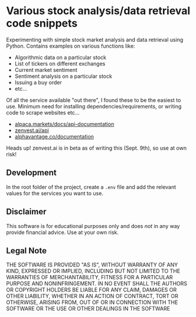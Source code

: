 # Various stock analysis/data retrieval code snippets

Experimenting with simple stock market analysis and data retrieval using Python. Contains examples on various functions like:

* Algorithmic data on a particular stock
* List of tickers on different exchanges
* Current market sentiment
* Sentiment analysis on a particular stock
* Issuing a buy order
* etc...

Of all the service available "out there", I found these to be the easiest to use. Minimum need for installing dependencies/requirements, or writing code to scrape websites etc...

* [alpaca.markets/docs/api-documentation](https://alpaca.markets/docs/api-documentation)
* [zenvest.ai/api](https://www.zenvest.ai/api)
* [alphavantage.co/documentation](https://www.alphavantage.co/documentation)

Heads up! zenvest.ai is in beta as of writing this (Sept. 9th), so use at own risk! 

## Development

In the root folder of the project, create a ``.env`` file and add the relevant values for the services you want to use.

## Disclaimer

This software is for educational purposes only and does _not_ in any way provide financial advice. Use at your own risk.

## Legal Note

THE SOFTWARE IS PROVIDED "AS IS", WITHOUT WARRANTY OF ANY KIND, EXPRESSED OR IMPLIED, INCLUDING BUT NOT LIMITED TO THE WARRANTIES OF MERCHANTABILITY, FITNESS FOR A PARTICULAR PURPOSE AND NONINFRINGEMENT. IN NO EVENT SHALL THE AUTHORS OR COPYRIGHT HOLDERS BE LIABLE FOR ANY CLAIM, DAMAGES OR OTHER LIABILITY, WHETHER IN AN ACTION OF CONTRACT, TORT OR OTHERWISE, ARISING FROM, OUT OF OR IN CONNECTION WITH THE SOFTWARE OR THE USE OR OTHER DEALINGS IN THE SOFTWARE
